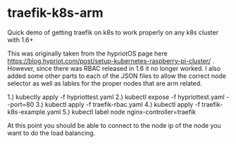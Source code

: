 # traefik-k8s-arm
Quick demo of getting traefik on k8s to work properly on any k8s cluster with 1.6+ 

This was originally taken from the hypriotOS page here https://blog.hypriot.com/post/setup-kubernetes-raspberry-pi-cluster/ .  However, since there was RBAC released in 1.6 it no longer worked.  I also added some other parts to each of the JSON files to allow the correct node selector as well as lables for the proper nodes that are arm related. 

1.) kubectly apply -f hypriottest.yaml
2.) kubectl expose -f hypriottest.yaml --port=80
3.) kubectl apply -f traefik-rbac.yaml
4.) kubectl apply -f traefik-k8s-example.yaml
5.) kubectl label node <load balancer-node> nginx-controller=traefik

At this point you should be able to connect to the node ip of the node you want to do the load balancing. 

